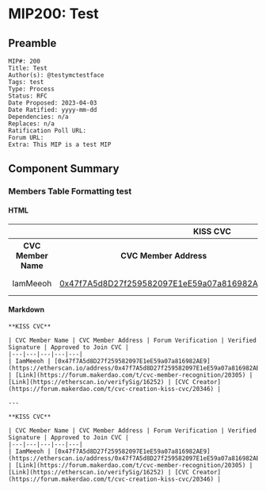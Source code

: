 # MIP200: Test

## Preamble

```
MIP#: 200
Title: Test
Author(s): @testymctestface
Tags: test
Type: Process
Status: RFC
Date Proposed: 2023-04-03
Date Ratified: yyyy-mm-dd
Dependencies: n/a
Replaces: n/a
Ratification Poll URL:
Forum URL: 
Extra: This MIP is a test MIP
```

## Component Summary

### Members Table Formatting test

#### HTML

<table>
	<tbody>
		<tr>
			<th colspan="5">KISS CVC</th>
		</tr>
		<tr>
			<th>CVC Member Name</th>
			<th>CVC Member Address</th>
			<th>Forum Verification</th>
			<th>Verified Signature</th>
			<th>Approved to Join CVC</th>
		</tr>
		<tr>
			<td>IamMeeoh</td>
			<td><a href="https://etherscan.io/address/0x47f7A5d8D27f259582097E1eE59a07a816982AE9">0x47f7A5d8D27f259582097E1eE59a07a816982AE9</a></td>
			<td><a href="https://forum.makerdao.com/t/cvc-member-recognition/20305">Link<a></td>
			<td><a href="https://etherscan.io/verifySig/16252">Link</a></td>
			<td><a href="https://forum.makerdao.com/t/cvc-creation-kiss-cvc/20346">CVC Creator</a></td>
		</tr>
	</tbody>
</table>

#### Markdown

    **KISS CVC**

    | CVC Member Name | CVC Member Address | Forum Verification | Verified Signature | Approved to Join CVC |
    |---|---|---|---|---|
    | IamMeeoh | [0x47f7A5d8D27f259582097E1eE59a07a816982AE9](https://etherscan.io/address/0x47f7A5d8D27f259582097E1eE59a07a816982AE9) | [Link](https://forum.makerdao.com/t/cvc-member-recognition/20305) | [Link](https://etherscan.io/verifySig/16252) | [CVC Creator](https://forum.makerdao.com/t/cvc-creation-kiss-cvc/20346) |

    ---

    **KISS CVC**

    | CVC Member Name | CVC Member Address | Forum Verification | Verified Signature | Approved to Join CVC |
    |---|---|---|---|---|
    | IamMeeoh | [0x47f7A5d8D27f259582097E1eE59a07a816982AE9](https://etherscan.io/address/0x47f7A5d8D27f259582097E1eE59a07a816982AE9) | [Link](https://forum.makerdao.com/t/cvc-member-recognition/20305) | [Link](https://etherscan.io/verifySig/16252) | [CVC Creator](https://forum.makerdao.com/t/cvc-creation-kiss-cvc/20346) |
